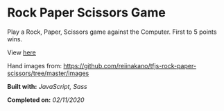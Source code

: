 # Rock Paper Scissors Game

Play a Rock, Paper, Scissors game against the Computer. First to 5 points wins.

View [here](https://denzeltl.github.io/rock-paper-scissors/)

Hand images from: https://github.com/reiinakano/tfjs-rock-paper-scissors/tree/master/images

**Built with:** _JavaScript, Sass_

**Completed on:** _02/11/2020_
